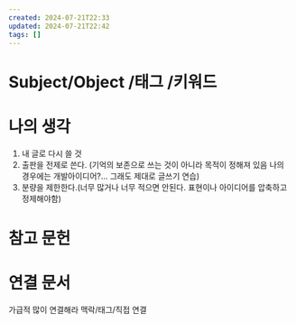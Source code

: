 ```yaml
---
created: 2024-07-21T22:33
updated: 2024-07-21T22:42
tags: []
---
```

# Subject/Object /태그 /키워드

# 나의 생각

1. 내 글로 다시 쓸 것
2. 출판을 전제로 쓴다. (기억의 보존으로 쓰는 것이 아니라 목적이 정해져 있음
   나의 경우에는 개발아이디어?... 그래도 제대로 글쓰기 연습)
3. 분량을 제한한다.(너무 많거나 너무 적으면 안된다. 표현이나 아이디어를 압축하고 정제해야함)


# 참고 문헌

# 연결 문서


가급적 많이 연결해라 
맥락/태그/직접 연결
